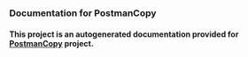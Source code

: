 ### Documentation for PostmanCopy
#### This project is an autogenerated documentation provided for [PostmanCopy](https://github.com/gottomy2/PostmanCopy) project.

